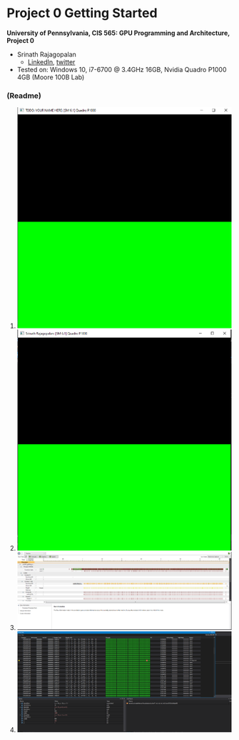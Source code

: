 Project 0 Getting Started
====================

**University of Pennsylvania, CIS 565: GPU Programming and Architecture, Project 0**

* Srinath Rajagopalan
  * [LinkedIn](https://www.linkedin.com/in/srinath-rajagopalan-07a43155), [twitter](https://twitter.com/srinath132)
* Tested on: Windows 10, i7-6700 @ 3.4GHz 16GB, Nvidia Quadro P1000 4GB (Moore 100B Lab)

### (Readme)

1. ![render no name](images/render_1_no_name.PNG)
2. ![render name](images/render_1_name.PNG)
3. ![nsight timeline](images/timeline_nsight.PNG)
4. ![nsight debug](images/nsight_debugging.PNG)

